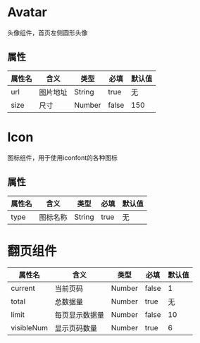 # Avatar

头像组件，首页左侧圆形头像

## 属性
属性名 | 含义 | 类型 | 必填 | 默认值
---|---|---|---|---
url | 图片地址 | String | true | 无
size | 尺寸 | Number | false | 150

# Icon

图标组件，用于使用iconfont的各种图标

## 属性
属性名 | 含义 | 类型 | 必填 | 默认值
---|---|---|---|---
type | 图标名称 | String | true | 无

# 翻页组件
属性名 | 含义 | 类型 | 必填 | 默认值
---|---|---|---|---
current | 当前页码 | Number | false | 1
total | 总数据量 | Number | true | 无
limit | 每页显示数据量 | Number | false | 10
visibleNum | 显示页码数量 | Number | true | 6